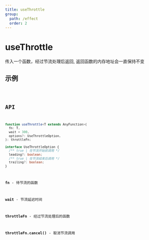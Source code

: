 ```yaml
---
title: useThrottle
group:
  path: /effect
  order: 2
---
```


# useThrottle

传入一个函数，经过节流处理后返回, 返回函数的内存地址会一直保持不变

## 示例

<code src="./useThrottle.demo.tsx" />

## API

```ts
function useThrottle<T extends AnyFunction>(
  fn: T,
  wait = 300,
  options?: UseThrottleOption,
): throttleFn;

interface UseThrottleOption {
  /** true | 在节流开始前调用 */
  leading?: boolean;
  /** true | 在节流结束后调用 */
  trailing?: boolean;
}
```

**fn** - 待节流的函数

**wait** - 节流延迟时间

**throttleFn** - 经过节流处理后的函数

**throttleFn.cancel()** - 取消节流调用
